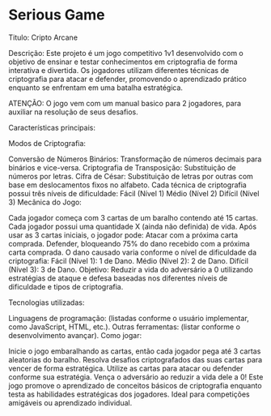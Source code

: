 # Serious Game
Titulo: Cripto Arcane

Descrição:
Este projeto é um jogo competitivo 1v1 desenvolvido com o objetivo de ensinar e testar conhecimentos em criptografia de forma interativa e divertida. Os jogadores utilizam diferentes técnicas de criptografia para atacar e defender, promovendo o aprendizado prático enquanto se enfrentam em uma batalha estratégica.

ATENÇÃO:
O jogo vem com um manual basico para 2 jogadores, para auxiliar na resolução de seus desafios.

Características principais:

Modos de Criptografia:

Conversão de Números Binários: Transformação de números decimais para binários e vice-versa.
Criptografia de Transposição: Substituição de números por letras.
Cifra de César: Substituição de letras por outras com base em deslocamentos fixos no alfabeto.
Cada técnica de criptografia possui três níveis de dificuldade:
Fácil (Nível 1)
Médio (Nível 2)
Difícil (Nível 3)
Mecânica do Jogo:

Cada jogador começa com 3 cartas de um baralho contendo até 15 cartas.
Cada jogador possui uma quantidade X (ainda não definida) de vida.
Após usar as 3 cartas iniciais, o jogador pode:
Atacar com a próxima carta comprada.
Defender, bloqueando 75% do dano recebido com a próxima carta comprada.
O dano causado varia conforme o nível de dificuldade da criptografia:
Fácil (Nível 1): 1 de Dano.
Médio (Nível 2): 2 de Dano.
Difícil (Nível 3): 3 de Dano.
Objetivo:
Reduzir a vida do adversário a 0 utilizando estratégias de ataque e defesa baseadas nos diferentes níveis de dificuldade e tipos de criptografia.

Tecnologias utilizadas:

Linguagens de programação: (listadas conforme o usuário implementar, como JavaScript, HTML, etc.).
Outras ferramentas: (listar conforme o desenvolvimento avançar).
Como jogar:

Inicie o jogo embaralhando as cartas, então cada jogador pega até 3 cartas aleatorias do baralho.
Resolva desafios criptografados das suas cartas para vencer de forma estratégica.
Utilize as cartas para atacar ou defender conforme sua estratégia.
Vença o adversário ao reduzir a vida dele a 0!
Este jogo promove o aprendizado de conceitos básicos de criptografia enquanto testa as habilidades estratégicas dos jogadores. Ideal para competições amigáveis ou aprendizado individual.
